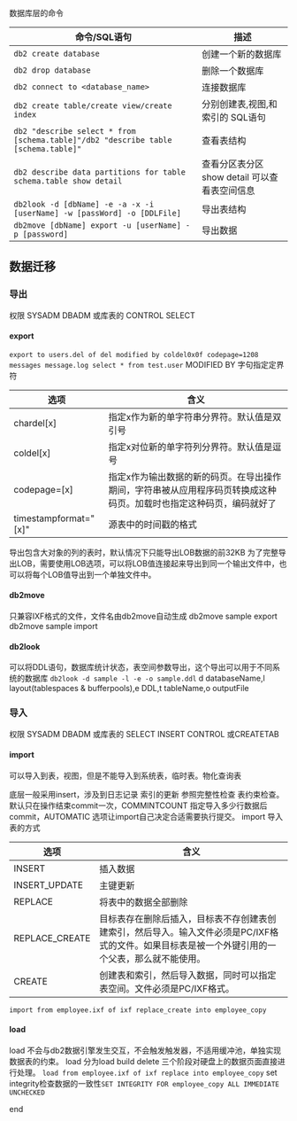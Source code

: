 


数据库层的命令

命令/SQL语句|描述
---|---
`db2 create database`|创建一个新的数据库
`db2 drop database`|删除一个数据库
`db2 connect to <database_name>`|连接数据库
`db2 create table/create view/create index`|分别创建表,视图,和索引的 SQL语句
`db2 "describe select * from [schema.table]"/db2 "describe table [schema.table]"`|查看表结构
`db2 describe data partitions for table schema.table show detail`|查看分区表分区 show detail 可以查看表空间信息
`db2look -d [dbName] -e -a -x -i [userName] -w [passWord] -o [DDLFile]`|导出表结构
`db2move [dbName] export -u [userName] -p [password]`|导出数据



## 数据迁移
### 导出
权限
SYSADM DBADM 或库表的 CONTROL SELECT
#### export
`export to users.del of del modified by coldel0x0f codepage=1208 messages message.log select * from test.user`
MODIFIED BY 字句指定定界符

选项|含义
-|-
chardel[x]|指定x作为新的单字符串分界符。默认值是双引号
coldel[x]|指定x对位新的单字符列分界符。默认值是逗号
codepage=[x]|指定x作为输出数据的新的码页。在导出操作期间，字符串被从应用程序码页转换成这种码页。加载时也指定这种码页，编码就好了
timestampformat="[x]"|源表中的时间戳的格式

导出包含大对象的列的表时，默认情况下只能导出LOB数据的前32KB
为了完整导出LOB，需要使用LOB选项，可以将LOB值连接起来导出到同一个输出文件中，也可以将每个LOB值导出到一个单独文件中。

#### db2move
只兼容IXF格式的文件，文件名由db2move自动生成
db2move sample export
db2move sample import

#### db2look
可以将DDL语句，数据库统计状态，表空间参数导出，这个导出可以用于不同系统的数据库
`db2look -d sample -l -e -o sample.ddl`
d databaseName,l layout(tablespaces & bufferpools),e DDL,t tableName,o outputFile

### 导入
权限
SYSADM DBADM 或库表的 SELECT INSERT CONTROL 或CREATETAB
#### import
可以导入到表，视图，但是不能导入到系统表，临时表。物化查询表

底层一般采用insert，涉及到日志记录 索引的更新 参照完整性检查 表约束检查。默认只在操作结束commit一次，COMMINTCOUNT 指定导入多少行数据后commit，AUTOMATIC 选项让import自己决定合适需要执行提交。
import 导入表的方式

选项|含义
-|-
INSERT|插入数据
INSERT_UPDATE|主键更新
REPLACE|将表中的数据全部删除
REPLACE_CREATE|目标表存在删除后插入，目标表不存创建表创建索引，然后导入。输入文件必须是PC/IXF格式的文件。如果目标表是被一个外键引用的一个父表，那么就不能使用。
CREATE|创建表和索引，然后导入数据，同时可以指定表空间。文件必须是PC/IXF格式。
`import from employee.ixf of ixf replace_create into employee_copy`


#### load
load 不会与db2数据引擎发生交互，不会触发触发器，不适用缓冲池，单独实现数据表的约束。
load 分为load build delete 三个阶段对硬盘上的数据页面直接进行处理。
`load from employee.ixf of ixf replace into employee_copy`
set integrity检查数据的一致性`SET INTEGRITY FOR employee_copy ALL IMMEDIATE UNCHECKED`



































end
